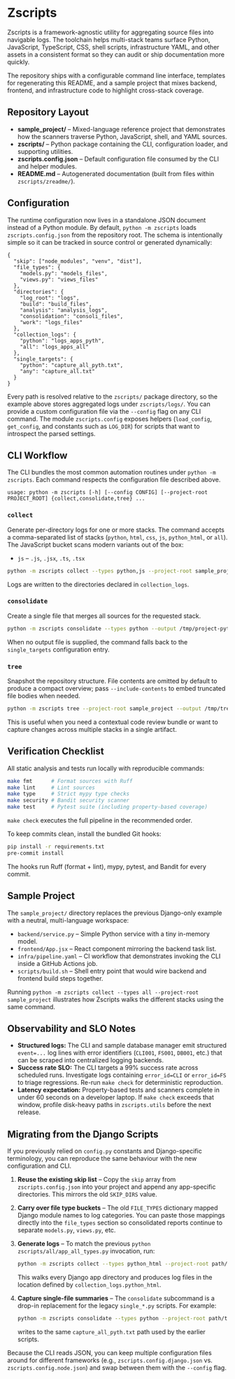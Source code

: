 # Zscripts

Zscripts is a framework-agnostic utility for aggregating source files into
navigable logs. The toolchain helps multi-stack teams surface Python, JavaScript,
TypeScript, CSS, shell scripts, infrastructure YAML, and other assets in a
consistent format so they can audit or ship documentation more quickly.

The repository ships with a configurable command line interface, templates for
regenerating this README, and a sample project that mixes backend, frontend, and
infrastructure code to highlight cross-stack coverage.

## Repository Layout

- **sample_project/** – Mixed-language reference project that demonstrates how
  the scanners traverse Python, JavaScript, shell, and YAML sources.
- **zscripts/** – Python package containing the CLI, configuration loader, and
  supporting utilities.
- **zscripts.config.json** – Default configuration file consumed by the CLI and
  helper modules.
- **README.md** – Autogenerated documentation (built from files within
  `zscripts/zreadme/`).

## Configuration

The runtime configuration now lives in a standalone JSON document instead of a
Python module. By default, `python -m zscripts` loads `zscripts.config.json` from
the repository root. The schema is intentionally simple so it can be tracked in
source control or generated dynamically:

```jsonc
{
  "skip": ["node_modules", "venv", "dist"],
  "file_types": {
    "models.py": "models_files",
    "views.py": "views_files"
  },
  "directories": {
    "log_root": "logs",
    "build": "build_files",
    "analysis": "analysis_logs",
    "consolidation": "consoli_files",
    "work": "logs_files"
  },
  "collection_logs": {
    "python": "logs_apps_pyth",
    "all": "logs_apps_all"
  },
  "single_targets": {
    "python": "capture_all_pyth.txt",
    "any": "capture_all.txt"
  }
}
```

Every path is resolved relative to the `zscripts/` package directory, so the
example above stores aggregated logs under `zscripts/logs/`. You can provide a
custom configuration file via the `--config` flag on any CLI command. The module
`zscripts.config` exposes helpers (`load_config`, `get_config`, and constants such
as `LOG_DIR`) for scripts that want to introspect the parsed settings.

## CLI Workflow

The CLI bundles the most common automation routines under `python -m zscripts`.
Each command respects the configuration file described above.

```text
usage: python -m zscripts [-h] [--config CONFIG] [--project-root PROJECT_ROOT] {collect,consolidate,tree} ...
```

### `collect`

Generate per-directory logs for one or more stacks. The command accepts a
comma-separated list of stacks (`python`, `html`, `css`, `js`, `python_html`, or
`all`). The JavaScript bucket scans modern variants out of the box:

- `js` – `.js`, `.jsx`, `.ts`, `.tsx`

```bash
python -m zscripts collect --types python,js --project-root sample_project
```

Logs are written to the directories declared in `collection_logs`.

### `consolidate`

Create a single file that merges all sources for the requested stack.

```bash
python -m zscripts consolidate --types python --output /tmp/project-python.txt
```

When no output file is supplied, the command falls back to the
`single_targets` configuration entry.

### `tree`

Snapshot the repository structure. File contents are omitted by default to
produce a compact overview; pass `--include-contents` to embed truncated file
bodies when needed.

```bash
python -m zscripts tree --project-root sample_project --output /tmp/tree.txt --include-contents
```
This is useful when you need a contextual code review bundle or want to capture
changes across multiple stacks in a single artifact.

## Verification Checklist

All static analysis and tests run locally with reproducible commands:

```bash
make fmt      # Format sources with Ruff
make lint     # Lint sources
make type     # Strict mypy type checks
make security # Bandit security scanner
make test     # Pytest suite (including property-based coverage)
```

`make check` executes the full pipeline in the recommended order.

To keep commits clean, install the bundled Git hooks:

```bash
pip install -r requirements.txt
pre-commit install
```

The hooks run Ruff (format + lint), mypy, pytest, and Bandit for every commit.

## Sample Project

The `sample_project/` directory replaces the previous Django-only example with a
neutral, multi-language workspace:

- `backend/service.py` – Simple Python service with a tiny in-memory model.
- `frontend/App.jsx` – React component mirroring the backend task list.
- `infra/pipeline.yaml` – CI workflow that demonstrates invoking the CLI inside
  a GitHub Actions job.
- `scripts/build.sh` – Shell entry point that would wire backend and frontend
  build steps together.

Running `python -m zscripts collect --types all --project-root sample_project`
illustrates how Zscripts walks the different stacks using the same command.

## Observability and SLO Notes

- **Structured logs:** The CLI and sample database manager emit structured
  `event=...` log lines with error identifiers (`CLI001`, `FS001`, `DB001`,
  etc.) that can be scraped into centralized logging backends.
- **Success rate SLO:** The CLI targets a 99% success rate across scheduled
  runs. Investigate logs containing `error_id=CLI` or `error_id=FS` to triage
  regressions. Re-run `make check` for deterministic reproduction.
- **Latency expectation:** Property-based tests and scanners complete in under
  60 seconds on a developer laptop. If `make check` exceeds that window,
  profile disk-heavy paths in `zscripts.utils` before the next release.

## Migrating from the Django Scripts

If you previously relied on `config.py` constants and Django-specific
terminology, you can reproduce the same behaviour with the new configuration and
CLI.

1. **Reuse the existing skip list** – Copy the `skip` array from
   `zscripts.config.json` into your project and append any app-specific
   directories. This mirrors the old `SKIP_DIRS` value.
2. **Carry over file type buckets** – The old `FILE_TYPES` dictionary mapped
   Django module names to log categories. You can paste those mappings directly
   into the `file_types` section so consolidated reports continue to separate
   `models.py`, `views.py`, etc.
3. **Generate logs** – To match the previous `python zscripts/all/app_all_types.py`
   invocation, run:

   ```bash
   python -m zscripts collect --types python_html --project-root path/to/your/project
   ```

   This walks every Django app directory and produces log files in the location
   defined by `collection_logs.python_html`.
4. **Capture single-file summaries** – The `consolidate` subcommand is a drop-in
   replacement for the legacy `single_*.py` scripts. For example:

   ```bash
   python -m zscripts consolidate --types python --project-root path/to/your/project
   ```

   writes to the same `capture_all_pyth.txt` path used by the earlier scripts.

Because the CLI reads JSON, you can keep multiple configuration files around for
different frameworks (e.g., `zscripts.config.django.json` vs.
`zscripts.config.node.json`) and swap between them with the `--config` flag.
